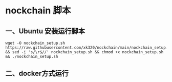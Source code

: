 # nockchain 脚本
## 一、Ubuntu 安装运行脚本
```
wget -O nockchain_setup.sh https://raw.githubusercontent.com/xk320/nockchain/main/nockchain_setup.sh && sed -i 's/\r$//' nockchain_setup.sh && chmod +x nockchain_setup.sh && ./nockchain_setup.sh
```
## 二、docker方式运行
